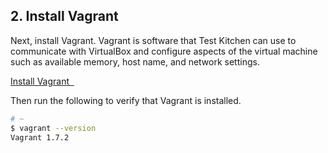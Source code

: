 ## 2. Install Vagrant

Next, install Vagrant. Vagrant is software that Test Kitchen can use to communicate with VirtualBox and configure aspects of the virtual machine such as available memory, host name, and network settings.

<a class='accent-button radius' href='https://www.vagrantup.com/downloads.html' target='_blank'>Install Vagrant&nbsp;&nbsp;<i class='fa fa-external-link'></i></a>

Then run the following to verify that Vagrant is installed.

```bash
# ~
$ vagrant --version
Vagrant 1.7.2
```
